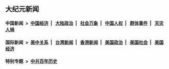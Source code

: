 ## 大纪元新闻

#### 中国新闻 &nbsp;>&nbsp; [中国经济](indexes/ncid283/README.md?10201645) &nbsp;| &nbsp; [大陆政治](indexes/ncid277/README.md?10201645) &nbsp;| &nbsp; [社会万象](indexes/ncid282/README.md?10201645) &nbsp;| &nbsp; [中国人权](indexes/ncid278/README.md?10201645) &nbsp;| &nbsp; [群体事件](indexes/ncid279/README.md?10201645) &nbsp;| &nbsp; [天灾人祸](indexes/ncid280/README.md?10201645)

#### 国际新闻 &nbsp;>&nbsp; [美中关系](indexes/nf1412576/README.md?10201645) &nbsp;| &nbsp; [台湾新闻](indexes/ncid1349361/README.md?10201645) &nbsp;| &nbsp; [香港新闻](indexes/ncid1349362/README.md?10201645) &nbsp;| &nbsp; [美国政治](indexes/ncid1078159/README.md?10201645) &nbsp;| &nbsp; [美国社会](indexes/ncid1078160/README.md?10201645) &nbsp;| &nbsp; [美国经济](indexes/ncid1078158/README.md?10201645)

#### 特别专题 &nbsp;>&nbsp; [中共百年历史](https://github.com/epoch-news/epoch-special/blob/master/README.md?10201645)  
